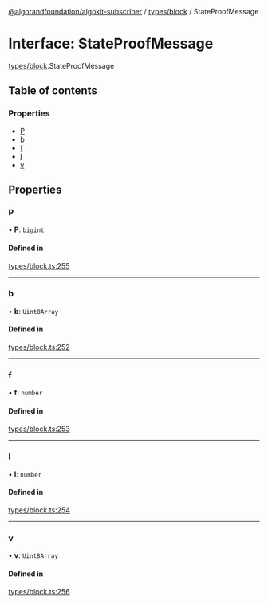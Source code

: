 [@algorandfoundation/algokit-subscriber](../README.md) / [types/block](../modules/types_block.md) / StateProofMessage

# Interface: StateProofMessage

[types/block](../modules/types_block.md).StateProofMessage

## Table of contents

### Properties

- [P](types_block.StateProofMessage.md#p)
- [b](types_block.StateProofMessage.md#b)
- [f](types_block.StateProofMessage.md#f)
- [l](types_block.StateProofMessage.md#l)
- [v](types_block.StateProofMessage.md#v)

## Properties

### P

• **P**: `bigint`

#### Defined in

[types/block.ts:255](https://github.com/negar-abbasi/algokit-subscriber-ts/blob/main/src/types/block.ts#L255)

___

### b

• **b**: `Uint8Array`

#### Defined in

[types/block.ts:252](https://github.com/negar-abbasi/algokit-subscriber-ts/blob/main/src/types/block.ts#L252)

___

### f

• **f**: `number`

#### Defined in

[types/block.ts:253](https://github.com/negar-abbasi/algokit-subscriber-ts/blob/main/src/types/block.ts#L253)

___

### l

• **l**: `number`

#### Defined in

[types/block.ts:254](https://github.com/negar-abbasi/algokit-subscriber-ts/blob/main/src/types/block.ts#L254)

___

### v

• **v**: `Uint8Array`

#### Defined in

[types/block.ts:256](https://github.com/negar-abbasi/algokit-subscriber-ts/blob/main/src/types/block.ts#L256)
